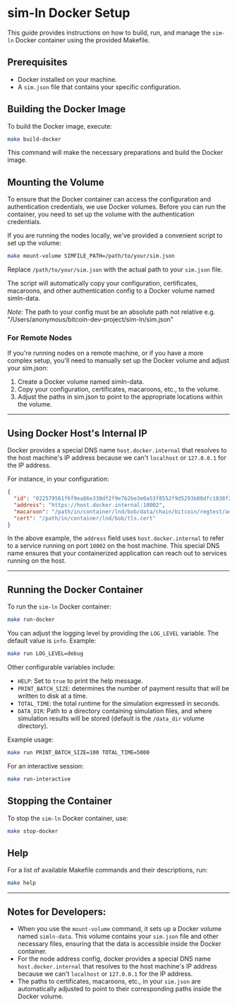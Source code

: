 # sim-ln Docker Setup

This guide provides instructions on how to build, run, and manage the `sim-ln` Docker container using the provided Makefile.

## Prerequisites

- Docker installed on your machine.
- A `sim.json` file that contains your specific configuration.

## Building the Docker Image

To build the Docker image, execute:

```bash
make build-docker
```

This command will make the necessary preparations and build the Docker image.

## Mounting the Volume

To ensure that the Docker container can access the configuration and authentication credentials, we use Docker volumes. Before you can run the container, you need to set up the volume with the authentication credentials.

If you are running the nodes locally, we've provided a convenient script to set up the volume:

```bash
make mount-volume SIMFILE_PATH=/path/to/your/sim.json
```

Replace `/path/to/your/sim.json` with the actual path to your `sim.json` file.

The script will automatically copy your configuration, certificates, macaroons, and other authentication config to a Docker volume named simln-data.

*Note:* The path to your config must be an absolute path not relative e.g. "/Users/anonymous/bitcoin-dev-project/sim-ln/sim.json"

### For Remote Nodes

If you're running nodes on a remote machine, or if you have a more complex setup, you'll need to manually set up the Docker volume and adjust your sim.json:

1. Create a Docker volume named simln-data.
2. Copy your configuration, certificates, macaroons, etc., to the volume.
3. Adjust the paths in sim.json to point to the appropriate locations within the volume.

---

## Using Docker Host's Internal IP

Docker provides a special DNS name `host.docker.internal` that resolves to the host machine's IP address because we can't `localhost` or `127.0.0.1` for the IP address.

For instance, in your configuration:

```json
{
  "id": "022579561f6f0ea86e330df2f9e7b2be3e0a53f8552f9d5293b80dfc1038f2f66d",
  "address": "https://host.docker.internal:10002",
  "macaroon": "/path/in/container/lnd/bob/data/chain/bitcoin/regtest/admin.macaroon",
  "cert": "/path/in/container/lnd/bob/tls.cert"
}
```

In the above example, the `address` field uses `host.docker.internal` to refer to a service running on port `10002` on the host machine. This special DNS name ensures that your containerized application can reach out to services running on the host.

---

## Running the Docker Container

To run the `sim-ln` Docker container:

```bash
make run-docker
```

You can adjust the logging level by providing the `LOG_LEVEL` variable. The default value is `info`. Example:

```bash
make run LOG_LEVEL=debug
```

Other configurable variables include:

- `HELP`: Set to `true` to print the help message.
- `PRINT_BATCH_SIZE`: determines the number of payment results that will be written to disk at a time.
- `TOTAL_TIME`: the total runtime for the simulation expressed in seconds.
- `DATA_DIR`: Path to a directory containing simulation files, and where simulation results will be stored (default is the `/data_dir` volume directory).

Example usage:

```bash
make run PRINT_BATCH_SIZE=100 TOTAL_TIME=5000
```

For an interactive session:

```bash
make run-interactive
```

## Stopping the Container

To stop the `sim-ln` Docker container, use:

```bash
make stop-docker
```

## Help

For a list of available Makefile commands and their descriptions, run:

```bash
make help
```

---

## Notes for Developers:

- When you use the `mount-volume` command, it sets up a Docker volume named `simln-data`. This volume contains your `sim.json` file and other necessary files, ensuring that the data is accessible inside the Docker container.
- For the node address config, docker provides a special DNS name `host.docker.internal` that resolves to the host machine's IP address because we can't `localhost` or `127.0.0.1` for the IP address.
- The paths to certificates, macaroons, etc., in your `sim.json` are automatically adjusted to point to their corresponding paths inside the Docker volume.
